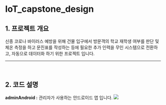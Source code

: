 # IoT_capstone_design
 
<h2><b>1. 프로젝트 개요</b></h2>
신종 코로나 바이러스 예방을 위해 건물 입구에서 방문객의 학교 재학생 여부를 판단 및 체온 측정을 하고 문진표를 작성하는 등에 필요한 추가 인력을 무인 시스템으로 전환하고, 자동으로 데이터화 하기 위한 프로젝트 입니다.
<br>
<hr>
<br>
<h2><b>2. 코드 설명 </b></h2>
<b>adminAndroid :</b> 관리자가 사용하는 안드로이드 앱 입니다.
<img src=C:\Users\송경주\Desktop\사물인터넷캡스톤_코드\android.JPG>
